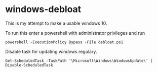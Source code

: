 # windows-debloat

This is my attempt to make a usable windows 10.

To run this enter a powershell with administrator privileges and run
```
powershell -ExecutionPolicy Bypass -File debloat.ps1
```

Disable task for updating windows regulary.
```
Get-ScheduledTask -TaskPath '\Microsoft\Windows\WindowsUpdate\' | Disable-ScheduledTask
```